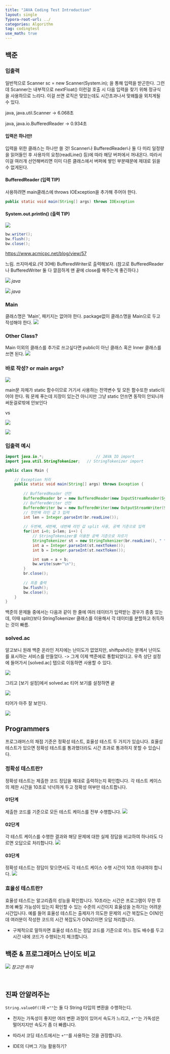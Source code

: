 ```yaml
---
title: "JAVA Coding Test Introduction"
layout: single
Typora-root-url: ../
categories: Algorithm
tag: codingtest
use_math: true
---
```


## 백준


### 입출력
일반적으로 Scanner sc = new Scanner(System.in); 을 통해 입력을 받곤한다. 그런데 Scanner는 내부적으로 nextFloat() 이런걸 호출 시 다음 입력을 찾기 위해 정규식을 사용하므로 느리다. 이걸 쓰면 로직은 맞았는데도 시간초과나서 맞왜틀을 외치게될 수 있다. 

java,	java.util.Scanner	-> 6.068초

java,	java.io.BufferedReader	-> 0.934초

#### 입력은 하나만!
입력을 위한 클래스는 하나만 쓸 것! Scanner나 BufferedReader나 둘 다 미리 일정량을 읽어들인 후 사용자의 요청(readLine() 등)에 따라 해당 버퍼에서 꺼내온다. 따라서 이걸 여러개 선언해버리면 이미 다른 클래스에서 버퍼에 쌓인 부분때문에 제대로 읽을 수 없게된다.


#### BufferedReader (입력 TIP)

사용하려면 main클래스에 throws IOException을 추가해 주어야 한다.

```java
public static void main(String[] args) throws IOException
```

#### System.out.println() (출력 TIP)

![]({{site.url}}/images/2024-10-31-java-introduction/buffer.png)

```java
bw.writer();
bw.flush();
bw.close();
```

https://www.acmicpc.net/blog/view/57


느림. 쓰지마세요.(약 30배)
BufferedWriter로 출력해보자. (참고로 BufferedReader나 BufferedWriter 둘 다 깔끔하게 맨 끝에 close를 해주는게 좋긴하다.)

![]({{site.url}}/images/2024-10-31-java-introduction/1.png)
*java*

![]({{site.url}}/images/2024-10-31-java-introduction/.png)
*java*


### Main
클래스명은 'Main', 패키지는 없어야 한다. package없이 클래스명을 Main으로 두고 작성해야 한다.
![]({{site.url}}/images/2024-10-31-java-introduction/main.png)

### Other Class?
Main 이외의 클래스를 추가로 쓰고싶다면 public이 아닌 클래스 혹은 Inner 클래스를 쓰면 된다.
![](other.png)

### 바로 작성? or main args?

![]({{site.url}}/images/2024-10-31-java-introduction/dd.png)

 main문 자체가 static 함수이므로 거기서 사용하는 전역변수 및 모든 함수또한 static이어야 한다. 뭐 문제 푸는데 지장이 있는건 아니지만 그냥 static 안쓰면 동작이 안되니까 써둔걸로밖에 안보인다

vs

![]({{site.url}}/images/2024-10-31-java-introduction/args.png)

![]({{site.url}}/images/2024-10-31-java-introduction/example.png)

### 입출력 예시

```java
import java.io.*;                   	// JAVA IO import
import java.util.StringTokenizer;	// StringTokenizer import

public class Main {

    // Exception 처리
    public static void main(String[] args) throws Exception {
    
    	// BufferedReader 선언
    	BufferedReader br = new BufferedReader(new InputStreamReader(System.in));
    	// BufferedWriter 선언
        BufferedWriter bw = new BufferedWriter(new OutputStreamWriter(System.out));
        // 첫번째 라인 값 3 입력
        int len = Integer.parseInt(br.readLine());
        
        // 두번째, 세번째, 네번째 라인 값 split 사용, 공백 기준으로 입력 
        for(int i=0; i<len; i++) {
            // StringTokenizer를 이용한 공백 기준으로 자르기
            StringTokenizer st = new StringTokenizer(br.readLine(), " ");
            int a = Integer.parseInt(st.nextToken());
            int b = Integer.parseInt(st.nextToken());

            int sum = a + b;
            bw.write(sum+"\n");
        }
        br.close(); 
        
        // 최종 출력
        bw.flush();
        bw.close();
    }
}

```
백준의 문제들 중에서는 다음과 같이 한 줄에 여러 데이터가 입력받는 경우가 종종 있는데, 이때 split()보다 StringTokenizer 클래스를 이용해서 각 데이터를 분할하고 취득하는 것이 빠름.



### solved.ac
알고보니 원래 백준 온라인 저지에는 난이도가 없었지만, shiftpsh라는 분께서 난이도를 표시하는 서비스를 만들었다. ->  그게 이제 백준에로 통합되었다고.
우측 상단 설정에 들어가서 [solved.ac] 탭으로 이동하면 사용할 수 있다.

![]({{site.url}}/images/2024-10-31-java-introduction/baek.png)


그리고 [보기 설정]에서 solved.ac 티어 보기를 설정하면 끝

![]({{site.url}}/images/2024-10-31-java-introduction/tier.png)

티어가 아주 잘 보인다.

![]({{site.url}}/images/2024-10-31-java-introduction/result.png)


## Programmers
프로그래머스의 채점 기준은 정확성 테스트, 효율성 테스트 두 가지가 있습니다. 효율성 테스트가 있으면 정확성 테스트를 통과했더라도 시간 초과로 통과하지 못할 수 있습니다.

### 정확성 테스트란?

정확성 테스트는 제출한 코드 정답을 제대로 출력하는지 확인합니다. 각 테스트 케이스의 제한 시간을 10초로 넉넉하게 두고 정확성 여부만 테스트합니다.
#### 01단계 
제출한 코드를 기준으로 모든 테스트 케이스를 전부 수행합니다.
![]({{site.url}}/images/2024-10-31-java-introduction/test.png)

#### 02단계
각 테스트 케이스를 수행한 결과와 해당 문제에 대한 실제 정답을 비교하여 하나라도 다르면 오답으로 처리합니다.
![]({{site.url}}/images/2024-10-31-java-introduction/comp.png)

#### 03단계 
정확성 테스트는 정답이 맞으면서도 각 테스트 케이스 수행 시간이 10초 이내여야 합니다.
![]({{site.url}}/images/2024-10-31-java-introduction/loading.png)

### 효율성 테스트란?
효율성 테스트는 알고리즘의 성능을 확인합니다. 
10초라는 시간은 프로그램이 무한 루프에 빠질 가능성이 있는지 확인할 수 있는 수준의 시간이지 효율성을 논하기는 어려운 시간입니다. 예를 들어 효율성 테스트는 출제자가 의도한 문제의 시간 복잡도는 O(N)인데 여러분이 작성한 코드의 시간 복잡도가 O(N2)이면 오답 처리합니다. 
- 구체적으로 말하자면 효율성 테스트는 정답 코드를 기준으로 어느 정도 배수를 두고 시간 내에 코드가 수행되는지 체크합니다.


## 백준 & 프로그래머스 난이도 비교
![]({{site.url}}/images/2024-10-31-java-introduction/progbaek.png)
*참고만 하자*

<br/>

## 진짜 안알려주는

`String.valueOf()`와 `+""`는 둘 다 String 타입의 변환을 수행하는디.
- 전자는 가독성이 좋지만 여러 변환 과정이 있어서 속도가 느리고, `+""`는 가독성은 떨어지지만 속도가 좀 더 빠릅니다. 
- 따라서 코딩 테스트에서는 `+""`를 사용하는 것을 권장합니다.

- IDE의 디버그 기능 활용하기?


<br/>


```toc
```